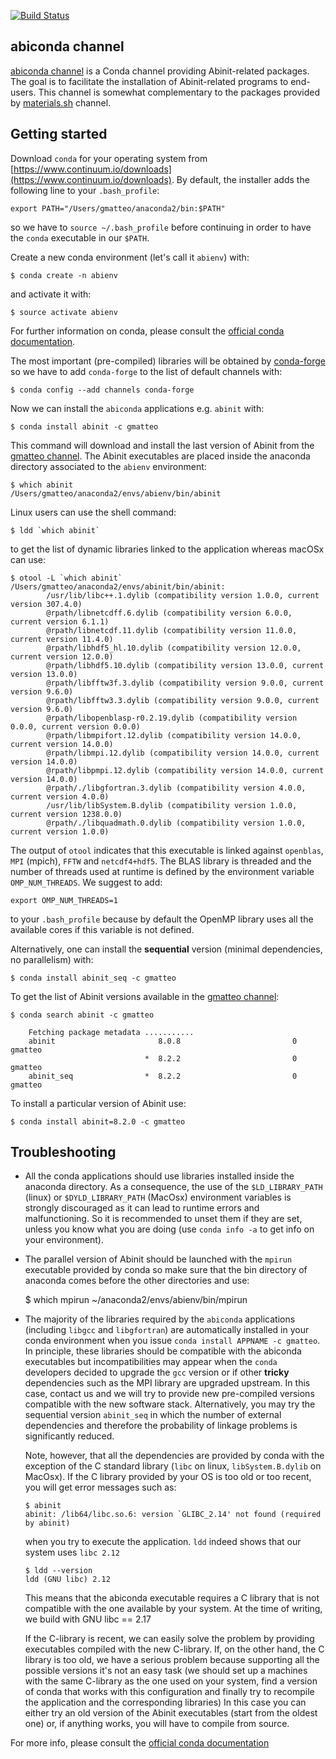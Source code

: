 [![Build Status](https://travis-ci.org/gmatteo/abiconda.svg?branch=master)](https://travis-ci.org/gmatteo/abiconda)

## abiconda channel

[abiconda channel](https://anaconda.org/abiconda) is a Conda channel providing Abinit-related packages. 
The goal is to facilitate the installation of Abinit-related programs to end-users.
This channel is somewhat complementary to the packages provided by 
[materials.sh](https://github.com/materialsvirtuallab/materials.sh) channel.

## Getting started

Download ``conda`` for your operating system from [https://www.continuum.io/downloads](https://www.continuum.io/downloads).
By default, the installer adds the following line to your ``.bash_profile``:

    export PATH="/Users/gmatteo/anaconda2/bin:$PATH"

so we have to ``source ~/.bash_profile`` before continuing in order to have the ``conda`` executable in our ``$PATH``. 

Create a new conda environment (let's call it ``abienv``) with:

    $ conda create -n abienv

and activate it with:

    $ source activate abienv

For further information on conda, please consult the [official conda documentation](https://conda.io/docs/using/).

The most important (pre-compiled) libraries will be obtained by [conda-forge](https://conda-forge.github.io)
so we have to add ``conda-forge`` to the list of default channels with:

    $ conda config --add channels conda-forge

Now we can install the ``abiconda`` applications e.g. ``abinit`` with:

    $ conda install abinit -c gmatteo

This command will download and install the last version of Abinit from the [gmatteo channel](https://anaconda.org/gmatteo).
The Abinit executables are placed inside the anaconda directory associated to the ``abienv`` environment:

    $ which abinit
    /Users/gmatteo/anaconda2/envs/abienv/bin/abinit

Linux users can use the shell command:

    $ ldd `which abinit`

to get the list of dynamic libraries linked to the application whereas macOSx can use:

    $ otool -L `which abinit`
    /Users/gmatteo/anaconda2/envs/abinit/bin/abinit:
            /usr/lib/libc++.1.dylib (compatibility version 1.0.0, current version 307.4.0)
            @rpath/libnetcdff.6.dylib (compatibility version 6.0.0, current version 6.1.1)
            @rpath/libnetcdf.11.dylib (compatibility version 11.0.0, current version 11.4.0)
            @rpath/libhdf5_hl.10.dylib (compatibility version 12.0.0, current version 12.0.0)
            @rpath/libhdf5.10.dylib (compatibility version 13.0.0, current version 13.0.0)
            @rpath/libfftw3f.3.dylib (compatibility version 9.0.0, current version 9.6.0)
            @rpath/libfftw3.3.dylib (compatibility version 9.0.0, current version 9.6.0)
            @rpath/libopenblasp-r0.2.19.dylib (compatibility version 0.0.0, current version 0.0.0)
            @rpath/libmpifort.12.dylib (compatibility version 14.0.0, current version 14.0.0)
            @rpath/libmpi.12.dylib (compatibility version 14.0.0, current version 14.0.0)
            @rpath/libpmpi.12.dylib (compatibility version 14.0.0, current version 14.0.0)
            @rpath/./libgfortran.3.dylib (compatibility version 4.0.0, current version 4.0.0)
            /usr/lib/libSystem.B.dylib (compatibility version 1.0.0, current version 1238.0.0)
            @rpath/./libquadmath.0.dylib (compatibility version 1.0.0, current version 1.0.0)

The output of ``otool`` indicates that this executable is linked against ``openblas``, 
``MPI`` (mpich), ``FFTW`` and ``netcdf4+hdf5``.
The BLAS library is threaded and the number of threads used at runtime is defined by the
environment variable ``OMP_NUM_THREADS``. We suggest to add:

    export OMP_NUM_THREADS=1

to your ``.bash_profile`` because by default the OpenMP library uses all the available cores
if this variable is not defined.

Alternatively, one can install the **sequential** version (minimal dependencies, no parallelism) with: 

    $ conda install abinit_seq -c gmatteo

To get the list of Abinit versions available in the [gmatteo channel](https://anaconda.org/gmatteo):

    $ conda search abinit -c gmatteo

        Fetching package metadata ...........
        abinit                       8.0.8                         0  gmatteo
                                  *  8.2.2                         0  gmatteo
        abinit_seq                *  8.2.2                         0  gmatteo

To install a particular version of Abinit use:

    $ conda install abinit=8.2.0 -c gmatteo

## Troubleshooting

- All the conda applications should use libraries installed inside the anaconda directory. 
  As a consequence, the use of the ``$LD_LIBRARY_PATH`` (linux) or 
  ``$DYLD_LIBRARY_PATH`` (MacOsx) environment variables is strongly discouraged 
  as it can lead to runtime errors and malfunctioning.
  So it is recommended to unset them if they are set, unless you know what you are doing
  (use ``conda info -a`` to get info on your environment).

- The parallel version of Abinit should be launched with the ``mpirun`` executable provided by conda so
  make sure that the bin directory of anaconda comes before the other directories and use:

    $ which mpirun
    ~/anaconda2/envs/abienv/bin/mpirun

- The majority of the libraries required by the ``abiconda`` applications (including ``libgcc``
  and ``libgfortran``) are automatically installed in your conda environment when you issue 
  ``conda install APPNAME -c gmatteo``.
  In principle, these libraries should be compatible with the abiconda executables but incompatibilities may appear
  when the ``conda`` developers decided to upgrade the ``gcc`` version or if other **tricky** dependencies 
  such as the MPI library are upgraded upstream.
  In this case, contact us and we will try to provide new pre-compiled versions compatible with the 
  new software stack.
  Alternatively, you may try the sequential version ``abinit_seq`` in which the number of external dependencies 
  and therefore the probability of linkage problems is significantly reduced.

  Note, however, that all the dependencies are provided by conda with the exception of the C standard library
  (``libc`` on linux, ``libSystem.B.dylib`` on MacOsx).
  If the C library provided by your OS is too old or too recent, you will get error messages such as:

      $ abinit
      abinit: /lib64/libc.so.6: version `GLIBC_2.14' not found (required by abinit)

  when you try to execute the application. ``ldd`` indeed shows that our system uses ``libc 2.12`` 

      $ ldd --version
      ldd (GNU libc) 2.12

  This means that the abiconda executable requires a C library that is not compatible with the one available by your system.
  At the time of writing, we build with GNU libc == 2.17

  If the C-library is recent, we can easily solve the problem by providing executables compiled with the new C-library.
  If, on the other hand, the C library is too old, we have a serious problem because supporting all the possible versions
  it's not an easy task (we should set up a machines with the same C-library as the one used on your system,
  find a version of conda that works with this configuration and finally try to recompile the application and the 
  corresponding libraries)
  In this case you can either try an old version of the Abinit executables (start from the oldest one) 
  or, if anything works, you will have to compile from source.

For more info, please consult the [official conda documentation](https://conda.io/docs/troubleshooting.html)
